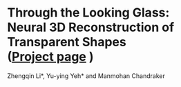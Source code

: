 # Through the Looking Glass: <br> Neural 3D Reconstruction of Transparent Shapes <br> ([Project page](http://cseweb.ucsd.edu/~viscomp/projects/CVPR20Transparent/) )
Zhengqin Li*, Yu-ying Yeh* and Manmohan Chandraker 

